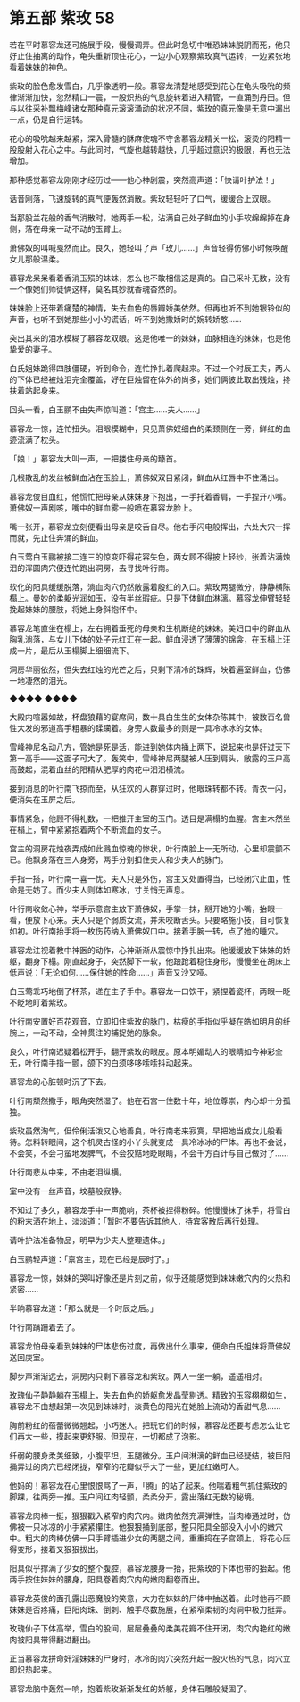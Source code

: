 # 第五部 紫玫 58

若在平时慕容龙还可施展手段，慢慢调弄。但此时急切中唯恐妹妹脱阴而死，他只好止住抽离的动作，龟头重新顶住花心，一边小心观察紫玫真气运转，一边紧张地看着妹妹的神色。

紫玫的脸色愈发雪白，几乎像透明一般。慕容龙清楚地感受到花心在龟头吸吮的频律渐渐加快，忽然精口一震，一股炽热的气息旋转着进入精管，一直涌到丹田。但与以往采补飘梅峰诸女那种真元滚滚涌动的状况不同，紫玫的真元像是无意中漏出一点，仍是自行运转。

花心的吸吮越来越紧，深入骨髓的酥麻使魂不守舍慕容龙精关一松，滚烫的阳精一股股射入花心之中。与此同时，气旋也越转越快，几乎超过意识的极限，再也无法增加。

那种感觉慕容龙刚刚才经历过——他心神剧震，突然高声道：「快请叶护法！」

话音刚落，飞速旋转的真气便轰然消散。紫玫轻轻吁了口气，缓缓合上双眼。

当那股兰花般的香气消散时，她两手一松，沾满自己处子鲜血的小手软绵绵掉在身侧，落在母亲一动不动的玉臂上。

萧佛奴的叫喊戛然而止。良久，她轻叫了声「玫儿……」声音轻得仿佛小时候唤醒女儿那般温柔。

慕容龙呆呆看着香消玉殒的妹妹，怎么也不敢相信这是真的。自己采补无数，没有一个像她们师徒俩这样，莫名其妙就香魂杳然的。

妹妹脸上还带着痛楚的神情，失去血色的唇瓣娇美依然。但再也听不到她银铃似的声音，也听不到她那些小小的谎话，听不到她撒娇时的婉转娇憨……

突出其来的泪水模糊了慕容龙双眼。这是他唯一的妹妹，血脉相连的妹妹，也是他挚爱的妻子。

白氏姐妹跪得四肢僵硬，听到命令，连忙挣扎着爬起来。不过一个时辰工夫，两人的下体已经被烛泪完全覆盖，好在巨烛留在体外的尚多，她们俩彼此取出残烛，搀扶着站起身来。

回头一看，白玉鹂不由失声惊叫道：「宫主……夫人……」

慕容龙一惊，连忙扭头。泪眼模糊中，只见萧佛奴细白的柔颈侧在一旁，鲜红的血迹流满了枕头。

「娘！」慕容龙大叫一声，一把搂住母亲的臻首。

几根散乱的发丝被鲜血沾在玉脸上，萧佛奴双目紧闭，鲜血从红唇中不住涌出。

慕容龙俊目血红，他慌忙把母亲从妹妹身下抱出，一手托着香肩，一手捏开小嘴。萧佛奴一声剧咳，嘴中的鲜血雾一般喷在慕容龙脸上。

嘴一张开，慕容龙立刻便看出母亲是咬舌自尽。他右手闪电般挥出，六处大穴一挥而就，先止住奔涌的鲜血。

白玉莺白玉鹂被接二连三的惊变吓得花容失色，两女顾不得披上轻纱，张着沾满烛泪的浑圆肉穴便连忙跑出洞房，去寻找叶行南。

软化的阳具缓缓脱落，淌血肉穴仍然敞露着殷红的入口。紫玫两腿微分，静静横陈榻上。曼妙的柔躯光润如玉，没有半丝瑕疵。只是下体鲜血淋漓。慕容龙伸臂轻轻挽起妹妹的腰肢，将她上身斜抱怀中。

慕容龙笔直坐在榻上，左右拥着垂死的母亲和生机断绝的妹妹。美妇口中的鲜血从胸乳淌落，与女儿下体的处子元红汇在一起。鲜血浸透了薄薄的锦衾，在玉榻上汪成一片，最后从玉榻脚上细细流下。

洞房华丽依然，但失去红烛的光芒之后，只剩下清冷的珠辉，映着遍室鲜血，仿佛一地凄然的泪光。

◆◆◆◆ ◆◆◆◆

大殿内喧嚣如故，杯盘狼藉的宴席间，数十具白生生的女体杂陈其中，被数百名兽性大发的邪道高手粗暴的蹂躏着。身旁人数最多的则是一具冷冰冰的女体。

雪峰神尼名动八方，管她是死是活，能进到她体内捅上两下，说起来也是奸过天下第一高手——这面子可大了。轰笑中，雪峰神尼两腿被人压到肩头，敞露的玉户高高鼓起，混着血丝的阳精从肥厚的肉花中汩汩横流。

接到消息的叶行南飞掠而至，从狂欢的人群穿过时，他眼珠转都不转。青衣一闪，便消失在玉屏之后。

事情紧急，他顾不得礼数，一把推开主室的玉门。透目是满榻的血腥。宫主木然坐在榻上，臂中紧紧抱着两个不断流血的女子。

宫主的洞房花烛夜弄成如此溅血惊魂的惨状，叶行南脸上一无所动，心里却震颤不已。他飘身落在三人身旁，两手分别扣住夫人和少夫人的脉门。

手指一搭，叶行南一喜一忧。夫人只是外伤，宫主又处置得当，已经闭穴止血，性命是无妨了。而少夫人则体如寒冰，寸关悄无声息。

叶行南收敛心神，举手示意宫主放下萧佛奴，手掌一抹，掰开她的小嘴，抬眼一看，便放下心来。夫人只是个弱质女流，并未咬断舌头。只要略施小技，自可恢复如初。叶行南抬手将一枚伤药纳入萧佛奴口中。接着手腕一转，点了她的睡穴。

慕容龙注视着教中神医的动作，心神渐渐从震惊中挣扎出来。他缓缓放下妹妹的娇躯，翻身下榻。刚直起身子，突然脚下一软，他踉跄着稳住身形，慢慢坐在胡床上低声说：「无论如何……保住她的性命……」声音又沙又哑。

白玉莺乖巧地倒了杯茶，递在主子手中。慕容龙一口饮干，紧捏着瓷杯，两眼一眨不眨地盯着紫玫。

叶行南安置好百花观音，立即扣住紫玫的脉门，枯瘦的手指似乎凝在皓如明月的纤腕上，一动不动，全神贯注的捕捉她的脉象。

良久，叶行南迟疑着松开手，翻开紫玫的眼皮。原本明媚动人的眼睛如今神彩全无，叶行南手指一颤，颌下的白须哆哆嗦嗦抖动起来。

慕容龙的心脏顿时沉了下去。

叶行南颓然撒手，眼角突然湿了。他在石宫一住数十年，地位尊崇，内心却十分孤独。

紫玫虽然淘气，但伶俐活泼又心地善良，叶行南老来寂寞，早把她当成女儿般看待。怎料转眼间，这个机灵古怪的小丫头就变成一具冷冰冰的尸体。再也不会说，不会笑，不会刁蛮地发脾气，不会狡黠地眨眼睛，不会千方百计与自己做对了……

叶行南悲从中来，不由老泪纵横。

室中没有一丝声音，坟墓般寂静。

不知过了多久，慕容龙手中一声脆响，茶杯被捏得粉碎。他慢慢抹了抹手，将雪白的粉末洒在地上，淡淡道：「暂时不要告诉其他人，待宾客散后再行处理。

请叶护法准备物品，明早为少夫人整理遗体。」

白玉鹂轻声道：「禀宫主，现在已经是辰时了。」

慕容龙一惊，妹妹的哭叫好像还是片刻之前，似乎还能感觉到妹妹嫩穴内的火热和紧密……

半晌慕容龙道：「那么就是一个时辰之后。」

叶行南蹒跚着去了。

慕容龙怕母亲看到妹妹的尸体悲伤过度，再做出什么事来，便命白氏姐妹将萧佛奴送回庚室。

脚步声渐渐远去，洞房内只剩下慕容龙和紫玫。两人一坐一躺，遥遥相对。

玫瑰仙子静静躺在玉榻上，失去血色的娇躯愈发晶莹剔透。精致的玉容栩栩如生，慕容龙不由想起第一次见到妹妹时，淡黄色的阳光在她脸上流动的香甜气息……

胸前粉红的蓓蕾微微翘起，小巧迷人。把玩它们的时候，慕容龙还要考虑怎么让它们再大一些，摸起来更舒服。但现在，一切都成了泡影。

纤弱的腰身柔美细致，小腹平坦，玉腿微分。玉户间淋漓的鲜血已经疑结，被巨阳捅弄过的肉穴已经闭拢，窄窄的花瓣似乎大了一些，更加红嫩可人。

他妈的！慕容龙在心里恨恨骂了一声，「腾」的站了起来。他喘着粗气抓住紫玫的脚踝，往两旁一推。玉户间红肉轻颤，柔柔分开，露出落红无数的秘境。

慕容龙肉棒一挺，狠狠戳入紧窄的肉穴内。嫩肉依然充满弹性，当肉棒通过时，仿佛被一只冰凉的小手紧紧攥住。他狠狠捅到底部，整只阳具全部没入小小的嫩穴中。粗大的肉棒仿佛一只手臂插进少女的两腿之间，重重捣在子宫颈上，将花心压得变形，接着又狠狠拔出。

阳具似乎撑满了少女的整个腹腔，慕容龙腰身一抬，把紫玫的下体也带的抬起。他两手按住妹妹的腰身，阳具卷着肉穴内的嫩肉翻卷而出。

慕容龙英俊的面孔露出恶魔般的笑意，大力在妹妹的尸体中抽送着。此时他再不顾妹妹是否疼痛，巨阳肉珠、倒刺、触手尽数施展，在紧窄柔韧的肉洞中极力挺弄。

玫瑰仙子下体高举，雪白的股间，层层叠叠的柔美花瓣不住开闭，肉穴内艳红的嫩肉被阳具带得翻进翻出。

正当慕容龙拼命奸淫妹妹的尸身时，冰冷的肉穴突然升起一股火热的气息，肉穴立即炽热起来。

慕容龙脑中轰然一响，抱着紫玫渐渐发红的娇躯，身体石雕般凝固了。

